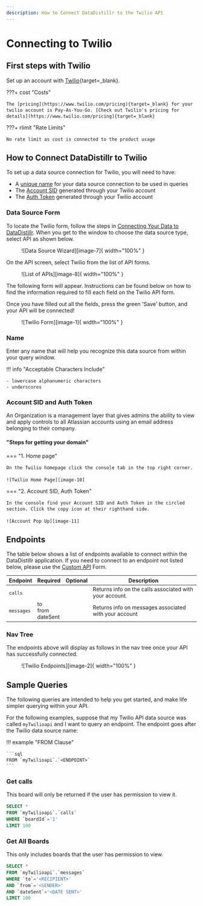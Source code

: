 ```yaml
---
description: How to Connect DataDistillr to the Twilio API
---
```


# Connecting to Twilio

## First steps with Twilio
Set up an account with [Twilio](https://www.twilio.com/try-twilio){target=_blank}.

???+ cost "Costs"
    
    The [pricing](https://www.twilio.com/pricing){target=_blank} for your twilio account is Pay-As-You-Go. [Check out Twilio's pricing for details](https://www.twilio.com/pricing){target=_blank}

???+ rlimit "Rate Limits"

    No rate limit as cost is connected to the product usage 

## How to Connect DataDistillr to Twilio
To set up a data source connection for Twilio, you will need to have:

- A [unique name](#name) for your data source connection to be used in queries
- The [Account SID](#api-key) generated through your Twilio account
- The [Auth Token](#api-key) generated through your Twilio account

### Data Source Form
To locate the Twilio form, follow the steps in [Connecting Your Data to DataDistillr](../../). When you get to the window to choose the data source type, select API as shown below.

<figure markdown>
  ![Data Source Wizard][image-7]{ width="100%" }
</figure>



On the API screen, select Twilio from the list of API forms.

<figure markdown>
  ![List of APIs][image-8]{ width="100%" }
</figure>



The following form will appear. Instructions can be found below on how to find the information required to fill each field on the Twilio API form.

Once you have filled out all the fields, press the green 'Save' button, and your API will be connected!

<figure markdown>
  ![Twilio Form][image-1]{ width="100%" }
</figure>


### Name
Enter any name that will help you recognize this data source from within your query window.

!!! info "Acceptable Characters Include"

    - lowercase alphanumeric characters
    - underscores


### Account SID and Auth Token
An Organization is a management layer that gives admins the ability to view and apply controls to all Atlassian accounts using an email address belonging to their company.

#### "Steps for getting your domain"

=== "1. Home page"

    On the Twilio homepage click the console tab in the top right corner.

    ![Twilio Home Page][image-10]

=== "2. Account SID, Auth Token"

    In the console find your Account SID and Auth Token in the circled section. Click the copy icon at their righthand side.

    ![Account Pop Up][image-11]


## Endpoints
The table below shows a list of endpoints available to connect within the DataDistillr application. If you need to connect to an endpoint not listed below, please use the [Custom API](custom-apis.md) Form.

| Endpoint   | Required               | Optional | Description                                             |
|------------|------------------------|----------|---------------------------------------------------------|
| `calls`    |                        |          | Returns info on the calls associated with your account. |
| `messages` | to<br>from<br>dateSent |          | Returns info on messages associated with your account   |



### Nav Tree
The endpoints above will display as follows in the nav tree once your API has successfully connected.

<figure markdown>
  ![Twilio Endpoints][image-2]{ width="100%" }
</figure>


## Sample Queries
The following queries are intended to help you get started, and make life simpler querying within your API.

For the following examples, suppose that my Twilio API data source was called `myTwilioapi` and I want to query an endpoint. The endpoint goes after the Twilio data source name:

!!! example "FROM Clause"

    ```sql
    FROM `myTwilioapi`.`<ENDPOINT>`
    ```



### Get calls
This board will only be returned if the user has permission to view it.

```sql
SELECT *
FROM `myTwilioapi`.`calls`
WHERE `boardId`='1'
LIMIT 100
```

### Get All Boards
This only includes boards that the user has permission to view.

```sql
SELECT *
FROM `myTwilioapi`.`messages`
WHERE `to`='<RECIPIENT>'
AND `from`='<SENDER>'
AND `dateSent`='<DATE SENT>'
LIMIT 100
```



[image-1]: ../../img/api/twilio/twilio-form.png
[image-2]: ../../img/api/twilio/twilio-navtree.png
[image-7]: ../../img/api/data-source-wizard-api-light.png
[image-8]: ../../img/api/twilio/twilio-api-select.png
[image-10]: ../../img/api/twilio/twilio-console.png
[image-11]: ../../img/api/twilio/twilio-creds.png
